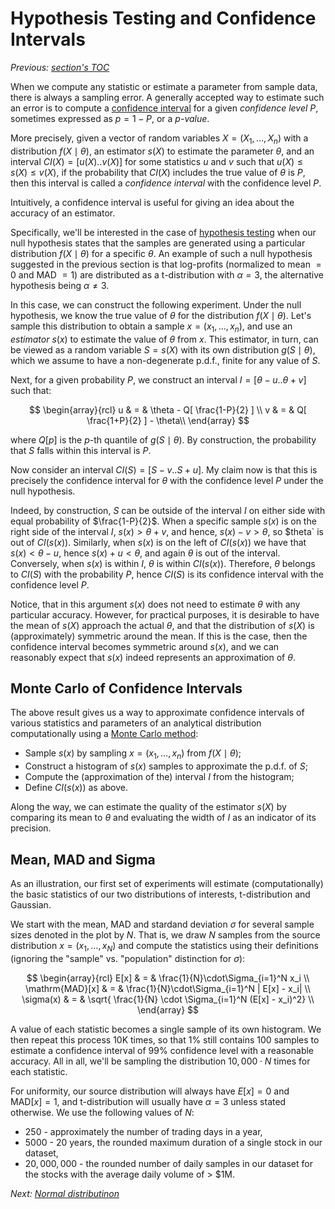 # Hypothesis Testing and Confidence Intervals

*Previous: [section's TOC](README.md)*

When we compute any statistic or estimate a parameter from sample data, there is
always a sampling error. A generally accepted way to estimate such an error is
to compute a [confidence interval] for a given _confidence level_ $P$, sometimes
expressed as $p=1-P$, or a _p-value_.

More precisely, given a vector of random variables $X = (X_1, \ldots, X_n)$ with a
distribution $f(X\mid \theta)$, an estimator $s(X)$ to estimate the parameter $\theta$,
and an interval $CI(X)=[u(X)..v(X)]$ for some statistics $u$ and $v$ such that
$u(X)\le s(X) \le v(X)$, if the probability that $CI(X)$ includes the true value of
$\theta$ is $P$, then this interval is called a _confidence interval_ with the
confidence level $P$.

Intuitively, a confidence interval is useful for giving an idea about the
accuracy of an estimator.

Specifically, we'll be interested in the case of [hypothesis testing] when our
null hypothesis states that the samples are generated using a particular
distribution $f(X\mid \theta)$ for a specific $\theta$.  An example of such a null
hypothesis suggested in the previous section is that log-profits (normalized to
mean $=0$ and MAD $=1$) are distributed as a t-distribution with $\alpha=3$, the
alternative hypothesis being $\alpha \ne 3$.

In this case, we can construct the following experiment. Under the null
hypothesis, we know the true value of $\theta$ for the distribution $f(X\mid \theta)$.
Let's sample this distribution to obtain a sample $x=(x_1, \ldots, x_n)$, and use
an _estimator_ $s(x)$ to estimate the value of $\theta$ from $x$.  This
estimator, in turn, can be viewed as a random variable $S=s(X)$ with its own
distribution $g(S\mid\theta)$, which we assume to have a non-degenerate p.d.f.,
finite for any value of $S$.

Next, for a given probability $P$, we construct an interval $I=[\theta-u..\theta+v]$
such that:

$$
\begin{array}{rcl}
u & = & \theta - Q[ \frac{1-P}{2} ] \\
v & = & Q[ \frac{1+P}{2} ] - \theta\\
\end{array}
$$

where $Q[p]$ is the $p$-th quantile of $g(S\mid\theta)$.  By construction, the
probability that $S$ falls within this interval is $P$.

Now consider an interval $CI(S)=[S-v..S+u]$. My claim now is that this is
precisely the confidence interval for $\theta$ with the confidence level $P$
under the null hypothesis.

Indeed, by construction, $S$ can be outside of the interval $I$ on either side
with equal probability of $\frac{1-P}{2}$. When a specific sample $s(x)$ is on the
right side of the interval $I$, $s(x) > \theta+v$, and hence, $s(x)-v > \theta$,
so $theta` is out of $CI(s(x))$. Similarly, when $s(x)$ is on the left of
$CI(s(x))$ we have that $s(x) < \theta-u$, hence $s(x)+u < \theta$, and again
$\theta$ is out of the interval. Conversely, when $s(x)$ is within $I$, $\theta$
is within $CI(s(x))$. Therefore, $\theta$ belongs to $CI(S)$ with the probability
$P$, hence $CI(S)$ is its confidence interval with the confidence level $P$.

Notice, that in this argument $s(x)$ does not need to estimate $\theta$ with any
particular accuracy. However, for practical purposes, it is desirable to have
the mean of $s(X)$ approach the actual $\theta$, and that the distribution of
$s(X)$ is (approximately) symmetric around the mean. If this is the case, then
the confidence interval becomes symmetric around $s(x)$, and we can reasonably
expect that $s(x)$ indeed represents an approximation of $\theta$.

## Monte Carlo of Confidence Intervals

The above result gives us a way to approximate confidence intervals of various
statistics and parameters of an analytical distribution computationally using a
[Monte Carlo method]:

- Sample $s(x)$ by sampling $x=(x_1, \ldots, x_n)$ from $f(X\mid\theta)$;
- Construct a histogram of $s(x)$ samples to approximate the p.d.f. of $S$;
- Compute the (approximation of the) interval $I$ from the histogram;
- Define $CI(s(x))$ as above.

Along the way, we can estimate the quality of the estimator $s(X)$ by comparing
its mean to $\theta$ and evaluating the width of $I$ as an indicator of its
precision.

## Mean, MAD and Sigma

As an illustration, our first set of experiments will estimate (computationally)
the basic statistics of our two distributions of interests, t-distribution and
Gaussian.

We start with the mean, MAD and stardand deviation $\sigma$ for several sample
sizes denoted in the plot by $N$. That is, we draw $N$ samples from the source
distribution $x=(x_1, \ldots, x_N)$ and compute the statistics using their
definitions (ignoring the "sample" vs. "population" distinction for $\sigma$):

$$
\begin{array}{rcl}
E[x] & = & \frac{1}{N}\cdot\Sigma_{i=1}^N x_i \\
\mathrm{MAD}[x] & = & \frac{1}{N}\cdot\Sigma_{i=1}^N | E[x] - x_i| \\
\sigma(x) & = & \sqrt{ \frac{1}{N} \cdot \Sigma_{i=1}^N (E[x] - x_i)^2} \\
\end{array}
$$

A value of each statistic becomes a single sample of its own histogram. We then
repeat this process 10K times, so that 1% still contains 100 samples to estimate
a confidence interval of 99% confidence level with a reasonable accuracy.  All
in all, we'll be sampling the distribution $10,000 \cdot N$ times for each
statistic.

For uniformity, our source distribution will always have $E[x]=0$ and $\mathrm{MAD}[x]=1$,
and t-distribution will usually have $\alpha=3$ unless stated otherwise.  We use the
following values of $N$:

- $250$ - approximately the number of trading days in a year,
- $5000$ - 20 years, the rounded maximum duration of a single stock in our dataset,
- $20,000,000$ - the rounded number of daily samples in our dataset for the
stocks with the average daily volume of $>$ $1M.

*Next: [Normal distributinon](normal.md)*

[confidence interval]: https://en.wikipedia.org/wiki/Confidence_interval
[hypothesis testing]: https://en.wikipedia.org/wiki/Statistical_hypothesis_testing
[Monte Carlo method]: https://en.wikipedia.org/wiki/Monte_Carlo_method
